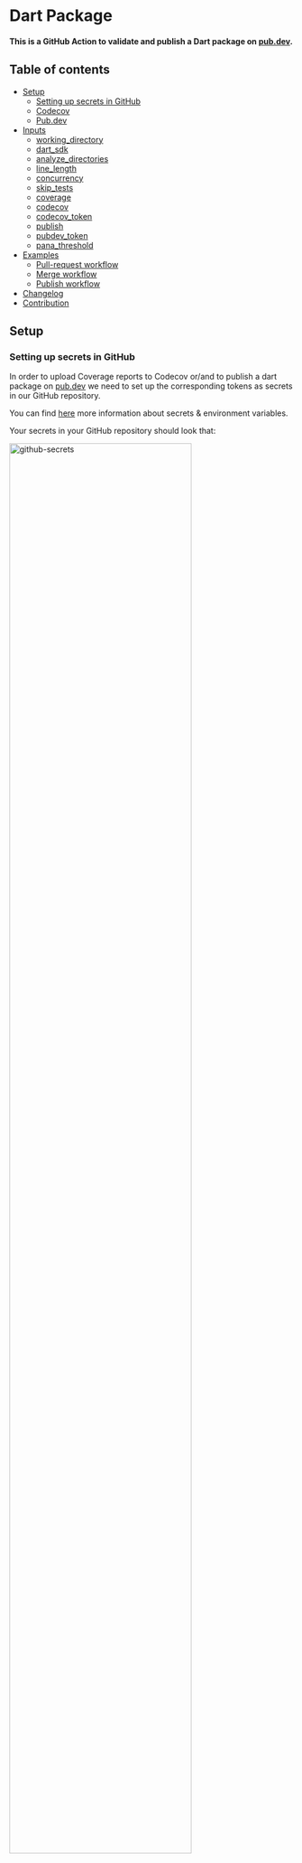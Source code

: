 # Dart Package

#### This is a GitHub Action to validate and publish a Dart package on [pub.dev](https://pub.dev/).

## Table of contents

- [Setup](#setup)
  - [Setting up secrets in GitHub](#setting-up-secrets)
  - [Codecov](#setup-codecov)
  - [Pub.dev](#pubdev)
- [Inputs](#inputs)
  - [working_directory](#working-directory)
  - [dart_sdk](#dart-sdk)
  - [analyze_directories](#analyze-directories)
  - [line_length](#line-length)
  - [concurrency](#concurrency)
  - [skip_tests](#skip-tests)
  - [coverage](#coverage)
  - [codecov](#codecov)
  - [codecov_token](#codecov-token)
  - [publish](#publish)
  - [pubdev_token](#pubdev-token)
  - [pana_threshold](#pana-threshold)
- [Examples](#examples)
  - [Pull-request workflow](#pull-request-workflow)
  - [Merge workflow](#merge-workflow)
  - [Publish workflow](#publish-workflow)
- [Changelog](#changelog)
- [Contribution](#contribution)


## Setup

### Setting up secrets in GitHub

In order to upload Coverage reports to Codecov or/and to publish a dart package on [pub.dev](https://pub.dev) 
we need to set up the corresponding tokens as secrets in our GitHub repository.

You can find [here](https://docs.github.com/en/codespaces/managing-codespaces-for-your-organization/managing-encrypted-secrets-for-your-repository-and-organization-for-github-codespaces) 
more information about secrets & environment variables.

Your secrets in your GitHub repository should look that:

<a href="https://github.com/nikosportolos/dart_package/blob/main/assets/images/github_secret.png" target="_blank">
  <img src="https://github.com/nikosportolos/dart_package/blob/main/assets/images/github_secret.png" width="80%" alt="github-secrets">
</a>


- #### Setup Codecov

The unique repository upload token is found on the settings page of your project. 
You need write access to view this token.

For GitHub repositories the token will be found in `https://codecov.io/github/<owner>/<repo>/settings`.

<a href="https://github.com/nikosportolos/dart_package/blob/main/assets/images/codecov_token.png" target="_blank">
  <img src="https://github.com/nikosportolos/dart_package/blob/main/assets/images/codecov_token.png" width="80%" alt="codecov-token">
</a>


- #### Pub.dev

You can aquire your `pub-credentials.json` simply by running the command `dart pub login` and logging in to pub.dev 
with your Gmail account via a browser.

The `pub-credentials.json` will be generated in the default dart config folder in your system.

You can find it depending on your OS in the following directories:

- On Linux *(see XDG specification)*
  - If `$XDG_CONFIG_HOME` is defined:
    - `$XDG_CONFIG_HOME/dart/pub-credentials.json`
  - else
    - `$HOME/.config/dart/pub-credentials.json`

- On Mac OS *(see [developer.apple.com](https://developer.apple.com))*
   - `~/Library/Application Support/dart/pub-credentials.json`

- On Windows *(or maybe `%LOCALAPPDATA%` is better)*
   - `%APPDATA%/dart/pub-credentials.json`

Read more: https://github.com/dart-lang/pub/issues/2999#issuecomment-908350917


> **Notice** that the `pub-credentials.json` needs to be encoded to a base64 string
> before adding it to your repo secrets.
> 
> You can easily encode it using the following command:
> 
> `base64 ./pub-credentials.json > output.txt`


## Inputs

- ### working_directory

Specify the working directory where the workflow will run.

|Required|Default|
|--------|-------|
|false   | "."   |


- ### dart_sdk

Specify the Dart SDK version that will be used.

|Required| Default |
|--------|---------|
|false   | "3.0.2" |


- ### analyze_directories

Specify the directories where [dart analyze](https://dart.dev/tools/dart-analyze) will run.

|Required| Default    |
|--------|------------|
|false   | "lib test" |

  
- ### line_length

The line length to use with [dart format](https://dart.dev/tools/dart-format).

|Required| Default |
|--------|---------|
|false   | "120"   |

  
- ### concurrency

Controls the number of test suites that runs [concurrently](https://pub.dev/packages/test#test-concurrency), 
meaning that multiple tests in independent suites or platforms can run at the same time.

|Required| Default |
|--------|---------|
|false   | "4"     |

  
- ### skip_tests

Flag that defines whether to skip tests.

|Required| Default |
|--------|---------|
|false   | "false" |

  
- ### coverage

Flag that defines whether to run tests with [coverage](https://pub.dev/packages/test#collecting-code-coverage).

|Required| Default |
|--------|---------|
|false   | "false" |

 
- ### codecov

Flag that defines whether to upload coverage reports to [Codecov](https://about.codecov.io/). 

Requires the [codecov_token](#codecov_token).

|Required| Default |
|--------|---------|
|false   | "false" |

  
- ### codecov_token

The token that will be used to upload coverage reports to [Codecov](https://about.codecov.io/). 

Requires the [codecov](#codecov) flag to be set to true. 

|Required| Default |
|--------|---------|
|false   | ""      |

   
- ### publish

Flag that defines whether to publish the Dart package on [pub.dev](https://pub.dev/). 

|Required| Default |
|--------|---------|
|false   | "false" |


- ### pubdev_token

The token that will be used to publish the Dart package to [pub.dev](https://pub.dev/). 

|Required| Default |
|--------|---------|
|false   | ""      |

   
- ### pana_threshold

Set a threshold in [pana](https://pub.dev/packages/pana)'s analysis report. The exit code will indicate if (max - granted points) <= threshold. 

|Required| Default |
|--------|---------|
|false   | "19"    |


## Examples

You can try the **data_package** GitHub Action using the workflows in the [examples](https://github.com/nikosportolos/data_package/tree/main/examples/workflows) folder.

- ### Pull-request workflow

```yaml
# .github/workflows/pr.yml 
# This workflow runs on every pull-request to ensure dart package quality.
name: PR Workflow

on:
  workflow_dispatch:
  pull_request:
    types: [opened, reopened, synchronize]

concurrency:
  group: ${{github.workflow}}-${{github.ref}}
  cancel-in-progress: true

jobs:
  build:
    defaults:
      run:
        working-directory: .
    runs-on: "ubuntu-latest"
    steps:
      - uses: actions/checkout@v3
      - uses: nikosportolos/dart_package@v0.0.5
```


- ### Merge workflow

```yaml
# .github/workflows/merge.yml 
# This workflow runs when merging code to the main branch.
name: Merge Workflow

on:
  workflow_dispatch:
  push:
    branches:
      - main

concurrency:
  group: ${{github.workflow}}-${{github.ref}}
  cancel-in-progress: true

jobs:
  build:
    defaults:
      run:
        working-directory: .
    runs-on: "ubuntu-latest"
    steps:
      - uses: actions/checkout@v3
      - uses: nikosportolos/dart_package@v0.0.5
        with:
          coverage: true
          codecov: true
          codecov_token: ${{ secrets.CODECOV_TOKEN }}
```


- ### Publish workflow

```yaml
# .github/workflows/publish.yml 
# This workflow runs when publishing a Dart package on pub.dev.
name: Publish Workflow

on:
  workflow_dispatch:
  release:
    types: [published]

concurrency:
  group: ${{github.workflow}}-${{github.ref}}
  cancel-in-progress: true

jobs:
  build:
    defaults:
      run:
        working-directory: .
    runs-on: "ubuntu-latest"
    steps:
      - uses: actions/checkout@v3

      - uses: nikosportolos/dart_package@v0.0.5
        with:
          coverage: true
          codecov: true
          codecov_token: ${{ secrets.CODECOV_TOKEN }}
          publish: true
          pubdev_token: ${{ secrets.PUBDEV_TOKEN }}
```

## Changelog

Check the [changelog](https://github.com/nikosportolos/dart_package/tree/main/CHANGELOG.md)
to learn what's new in **dart_package**.

## Contribution

Check the [contribution guide](https://github.com/nikosportolos/dart_package/tree/main/CONTRIBUTING.md) 
if you want to help with **dart_package**.
